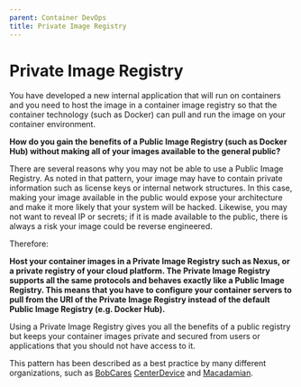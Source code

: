 ```yaml
---
parent: Container DevOps
title: Private Image Registry
---
```

# Private Image Registry

You have developed a new internal application that will run on containers and you need to host the image in a container image registry so that the container technology (such as Docker) can pull and run the image on your container environment.

**How do you gain the benefits of a Public Image Registry (such as Docker Hub) without making all of your images available to the general public?**

There are several reasons why you may not be able to use a Public Image Registry.  As noted in that pattern, your image may have to contain private information such as license keys or internal network structures.  In this case, making your image available in the public would expose your architecture and make it more likely that your system will be hacked.  Likewise, you may not want to reveal IP or secrets; if it is made available to the public, there is always a risk your image could be reverse engineered.

Therefore:

**Host your container images in a Private Image Registry such as Nexus, or a private registry of your cloud platform.  The Private Image Registry supports all the same protocols and behaves exactly like a Public Image Registry.  This means that you have to configure your container servers to pull from the URI of the Private Image Registry instead of the default Public Image Registry (e.g. Docker Hub).**

Using a Private Image Registry gives you all the benefits of a public registry but keeps your container images private and secured from users or applications that you should not have access to it.  

This pattern has been described as a best practice by many different organizations, such as [BobCares](https://bobcares.com/blog/docker-private-repository/) [CenterDevice](https://blog.codecentric.de/en/2014/02/docker-registry-run-private-docker-image-repository/.) and  [Macadamian](http://www.macadamian.com/2017/02/07/creating-a-private-docker-registry/).

